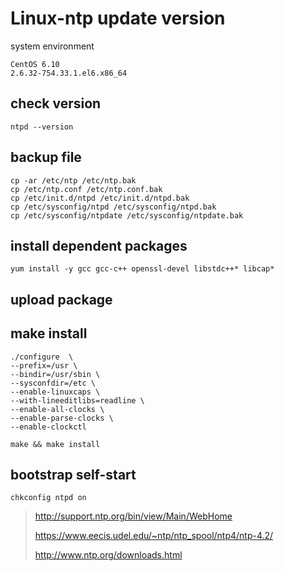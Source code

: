 # Linux-ntp update version

system environment

```
CentOS 6.10
2.6.32-754.33.1.el6.x86_64
```

## check version

```shell
ntpd --version
```

## backup file



```shell
cp -ar /etc/ntp /etc/ntp.bak
cp /etc/ntp.conf /etc/ntp.conf.bak
cp /etc/init.d/ntpd /etc/init.d/ntpd.bak
cp /etc/sysconfig/ntpd /etc/sysconfig/ntpd.bak
cp /etc/sysconfig/ntpdate /etc/sysconfig/ntpdate.bak
```

## install dependent packages

```shell
yum install -y gcc gcc-c++ openssl-devel libstdc++* libcap*
```

## upload package



## make install

```shell
./configure  \
--prefix=/usr \
--bindir=/usr/sbin \ 
--sysconfdir=/etc \
--enable-linuxcaps \
--with-lineeditlibs=readline \  
--enable-all-clocks \
--enable-parse-clocks \
--enable-clockctl

make && make install
```

## bootstrap self-start

``` shell
chkconfig ntpd on
```



> http://support.ntp.org/bin/view/Main/WebHome
>
> https://www.eecis.udel.edu/~ntp/ntp_spool/ntp4/ntp-4.2/
>
> http://www.ntp.org/downloads.html
